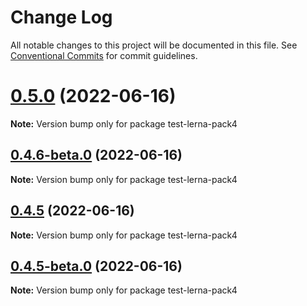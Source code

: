# Change Log

All notable changes to this project will be documented in this file.
See [Conventional Commits](https://conventionalcommits.org) for commit guidelines.

# [0.5.0](https://github.com/Hooked74/test-lerna/compare/v0.4.6-beta.0...v0.5.0) (2022-06-16)

**Note:** Version bump only for package test-lerna-pack4





## [0.4.6-beta.0](https://github.com/Hooked74/test-lerna/compare/v0.4.5...v0.4.6-beta.0) (2022-06-16)

**Note:** Version bump only for package test-lerna-pack4





## [0.4.5](https://github.com/Hooked74/test-lerna/compare/v0.4.5-beta.0...v0.4.5) (2022-06-16)

**Note:** Version bump only for package test-lerna-pack4





## [0.4.5-beta.0](https://github.com/Hooked74/test-lerna/compare/v0.4.5-alpha.0...v0.4.5-beta.0) (2022-06-16)

**Note:** Version bump only for package test-lerna-pack4
